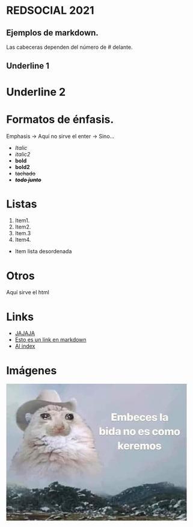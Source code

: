 # REDSOCIAL 2021
## Ejemplos de markdown.
Las cabeceras dependen del número de # delante.

Underline 1
-

Underline 2
=

# Formatos de énfasis.
Emphasis -> Aquí no sirve el enter -> Sino...
- *Italic*
- _italic2_
- **bold**
- __bold2__
- ~~tachado~~
- ***~~todo junto~~***

# Listas
1. Item1.
2. Item2.
3. Item.3
4. Item4.
- Item lista desordenada

# Otros
<p>Aquí sirve el html</p>

# Links
- <a href="#">JAJAJA</a>
- [Esto es un link en markdown](www.google.com)
- [Al index](index.js)
<!-- Comentario !-->

# Imágenes
![Imagen](api/uploads/users/8f6ap0j5wsV-HA6iQRxssGiN.jpg)

